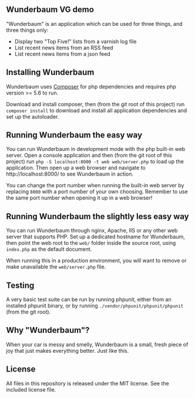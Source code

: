 Wunderbaum VG demo
------------------

"Wunderbaum" is an application which can be used for three things, and three things only:
 * Display two "Top Five!" lists from a varnish log file
 * List recent news items from an RSS feed
 * List recent news items from a json feed


Installing Wunderbaum
---------------------
Wunderbaum uses [Composer](http://getcomposer.org) for php dependencies and requires php version >= 5.6 to run. 

Download and install composer, then (from the git root of this project) run `composer install` to download and 
install all application dependencies and set up the autoloader.


Running Wunderbaum the easy way
-------------------------------
You can run Wunderbaum in development mode with the php built-in web server. Open a console application and
then (from the git root of this project) run `php -S localhost:8000 -t web web/server.php` to load up the
application. Then open up a web browser and navigate to http://localhost:8000/ to see Wunderbaum in action.

You can change the port number when running the built-in web server by replacing `8000` with a port number of
your own choosing. Remember to use the same port number when opening it up in a web browser!


Running Wunderbaum the slightly less easy way
---------------------------------------------
You can run Wunderbaum through nginx, Apache, IIS or any other web server that supports PHP. 
Set up a dedicated hostname for Wunderbaum, then point the web root to the `web/` folder inside the source root,
using `index.php` as the default document.

When running this in a production environment, you will want to remove or make unavailable the `web/server.php` file.


Testing
-------
A very basic test suite can be run by running phpunit, either from an installed phpunit binary, or 
by running `./vendor/phpunit/phpunit/phpunit` (from the git root).


Why "Wunderbaum"?
-----------------
When your car is messy and smelly, Wunderbaum is a small, fresh piece of joy that just makes everything better.
Just like this.


License
-------
All files in this repository is released under the MIT license. See the included license file.
